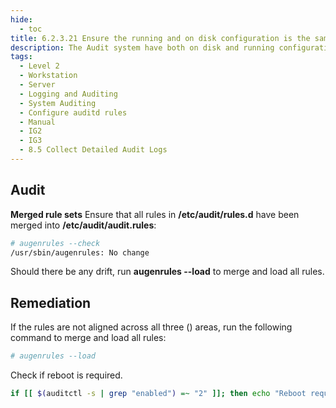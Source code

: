 ```yaml
---
hide:
  - toc
title: 6.2.3.21 Ensure the running and on disk configuration is the same
description: The Audit system have both on disk and running configuration. It is possible for these configuration settings to differ.
tags:
  - Level 2
  - Workstation
  - Server
  - Logging and Auditing
  - System Auditing
  - Configure auditd rules
  - Manual
  - IG2
  - IG3
  - 8.5 Collect Detailed Audit Logs
---
```


## Audit
**Merged rule sets**
Ensure that all rules in **/etc/audit/rules.d** have been merged into **/etc/audit/audit.rules**:
```bash
# augenrules --check
/usr/sbin/augenrules: No change
```
Should there be any drift, run **augenrules --load** to merge and load all rules.

## Remediation
If the rules are not aligned across all three () areas, run the following command to merge and load all rules:
```bash
# augenrules --load
```

Check if reboot is required.
```bash
if [[ $(auditctl -s | grep "enabled") =~ "2" ]]; then echo "Reboot required to load rules"; fi
```
